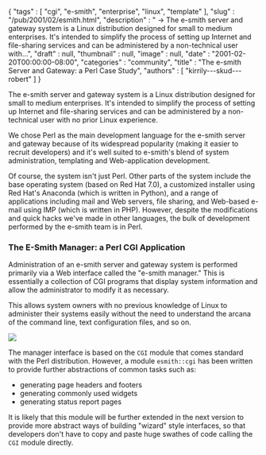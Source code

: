 {
   "tags" : [
      "cgi",
      "e-smith",
      "enterprise",
      "linux",
      "template"
   ],
   "slug" : "/pub/2001/02/esmith.html",
   "description" : " -> The e-smith server and gateway system is a Linux distribution designed for small to medium enterprises. It's intended to simplify the process of setting up Internet and file-sharing services and can be administered by a non-technical user with...",
   "draft" : null,
   "thumbnail" : null,
   "image" : null,
   "date" : "2001-02-20T00:00:00-08:00",
   "categories" : "community",
   "title" : "The e-smith Server and Gateway: a Perl Case Study",
   "authors" : [
      "kirrily---skud---robert"
   ]
}



The e-smith server and gateway system is a Linux distribution designed for small to medium enterprises. It's intended to simplify the process of setting up Internet and file-sharing services and can be administered by a non-technical user with no prior Linux experience.

We chose Perl as the main development language for the e-smith server and gateway because of its widespread popularity (making it easier to recruit developers) and it's well suited to e-smith's blend of system administration, templating and Web-application development.

Of course, the system isn't just Perl. Other parts of the system include the base operating system (based on Red Hat 7.0), a customized installer using Red Hat's Anaconda (which is written in Python), and a range of applications including mail and Web servers, file sharing, and Web-based e-mail using IMP (which is written in PHP). However, despite the modifications and quick hacks we've made in other languages, the bulk of development performed by the e-smith team is in Perl.

### <span id="aen16">The E-Smith Manager: a Perl CGI Application</span>

Administration of an e-smith server and gateway system is performed primarily via a Web interface called the "e-smith manager." This is essentially a collection of CGI programs that display system information and allow the administrator to modify it as necessary.

This allows system owners with no previous knowledge of Linux to administer their systems easily without the need to understand the arcana of the command line, text configuration files, and so on.

![](/images/_pub_2001_02_esmith/perl-article-manager.jpg)

The manager interface is based on the `CGI` module that comes standard with the Perl distribution. However, a module `esmith::cgi` has been written to provide further abstractions of common tasks such as:

-   generating page headers and footers
-   generating commonly used widgets
-   generating status report pages

It is likely that this module will be further extended in the next version to provide more abstract ways of building "wizard" style interfaces, so that developers don't have to copy and paste huge swathes of code calling the `CGI` module directly.
